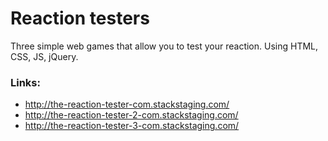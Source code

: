 # Reaction testers
Three simple web games that allow you to test your reaction. Using HTML, CSS, JS, jQuery.
### Links:
- http://the-reaction-tester-com.stackstaging.com/
- http://the-reaction-tester-2-com.stackstaging.com/
- http://the-reaction-tester-3-com.stackstaging.com/
